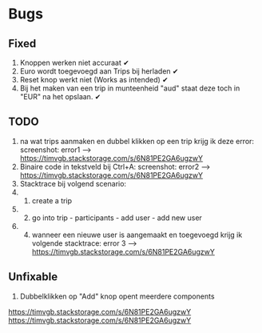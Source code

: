 # Bugs

## Fixed

1. Knoppen werken niet accuraat ✔
2. Euro wordt toegevoegd aan Trips bij herladen ✔
3. Reset knop werkt niet (Works as intended) ✔
4. Bij het maken van een trip in munteenheid "aud" staat deze toch in "EUR" na het opslaan. ✔

## TODO

1. na wat trips aanmaken en dubbel klikken op een trip krijg ik deze error: screenshot: error1 -->  https://timvgb.stackstorage.com/s/6N81PE2GA6ugzwY 
2. Binaire code in tekstveld bij Ctrl+A: screenshot: error2 --> https://timvgb.stackstorage.com/s/6N81PE2GA6ugzwY  
3. Stacktrace bij volgend scenario: 
3. 1. create a trip 
3. 2. go into trip - participants - add user - add new user
3. 4. wanneer een nieuwe user is aangemaakt en toegevoegd krijg ik volgende stacktrace: error 3 --> https://timvgb.stackstorage.com/s/6N81PE2GA6ugzwY  

## Unfixable

1. Dubbelklikken op "Add" knop opent meerdere components





https://timvgb.stackstorage.com/s/6N81PE2GA6ugzwY https://timvgb.stackstorage.com/s/6N81PE2GA6ugzwY 
